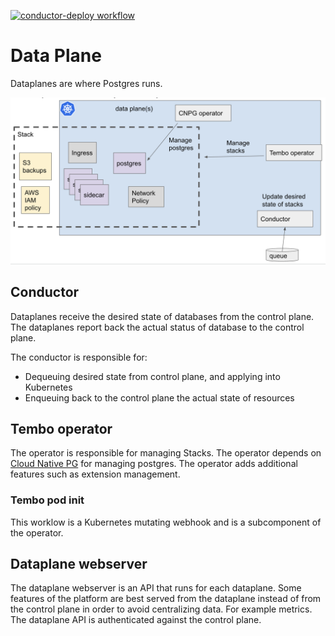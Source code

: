 [![conductor-deploy workflow](https://github.com/tembo-io/data-plane/actions/workflows/deploy.yml/badge.svg?branch=main)](https://github.com/CoreDB-io/data-plane/actions/workflows/deploy.yml)

# Data Plane

Dataplanes are where Postgres runs.

![dataplane diagram](.static/images/dataplane-diagram.png)

## Conductor

Dataplanes receive the desired state of databases from the control plane. The dataplanes report back the actual status of database to the control plane.

The conductor is responsible for:
- Dequeuing desired state from control plane, and applying into Kubernetes
- Enqueuing back to the control plane the actual state of resources


## Tembo operator

The operator is responsible for managing Stacks. The operator depends on [Cloud Native PG](https://cloudnative-pg.io/) for managing postgres. The operator adds additional features such as extension management.

### Tembo pod init

This worklow is a Kubernetes mutating webhook and is a subcomponent of the operator.

## Dataplane webserver

The dataplane webserver is an API that runs for each dataplane. Some features of the platform are best served from the dataplane instead of from the control plane in order to avoid centralizing data. For example metrics. The dataplane API is authenticated against the control plane.
